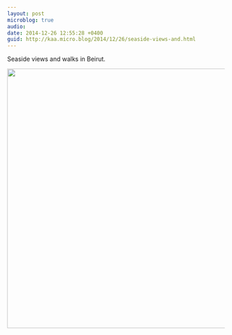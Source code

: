 ```yaml
---
layout: post
microblog: true
audio: 
date: 2014-12-26 12:55:28 +0400
guid: http://kaa.micro.blog/2014/12/26/seaside-views-and.html
---
```

Seaside views and walks in Beirut.

<img src="http://www.kaa.bz/uploads/2018/331d7dc7d0.jpg" width="600" height="600" />
